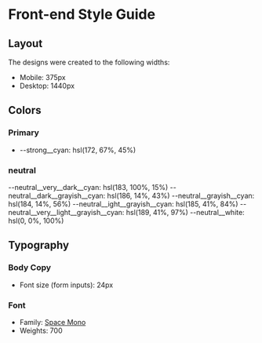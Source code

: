 # Front-end Style Guide

## Layout

The designs were created to the following widths:

- Mobile: 375px
- Desktop: 1440px

## Colors

### Primary

- --strong__cyan: hsl(172, 67%, 45%)

### neutral

--neutral__very__dark__cyan: hsl(183, 100%, 15%)
--neutral__dark__grayish__cyan: hsl(186, 14%, 43%)
--neutral__grayish__cyan: hsl(184, 14%, 56%)
--neutral__ight__grayish__cyan: hsl(185, 41%, 84%)
--neutral__very__light__grayish__cyan: hsl(189, 41%, 97%)
--neutral__white: hsl(0, 0%, 100%)

## Typography

### Body Copy

- Font size (form inputs): 24px

### Font

- Family: [Space Mono](https://fonts.google.com/specimen/Space+Mono)
- Weights: 700
